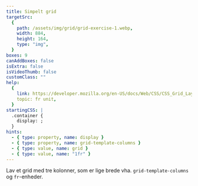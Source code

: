 ```yaml
---
title: Simpelt grid
targetSrc:
  {
    path: /assets/img/grid/grid-exercise-1.webp,
    width: 884,
    height: 164,
    type: "img",
  }
boxes: 9
canAddBoxes: false
isExtra: false
isVideoThumb: false
customClass: ""
help:
  {
    link: https://developer.mozilla.org/en-US/docs/Web/CSS/CSS_Grid_Layout/Basic_Concepts_of_Grid_Layout#the_fr_unit,
    topic: fr unit,
  }
startingCSS: |
  .container {
    display: ;
  }
hints:
  - { type: property, name: display }
  - { type: property, name: grid-template-columns }
  - { type: value, name: grid }
  - { type: value, name: "1fr" }
---
```


Lav et grid med tre kolonner, som er lige brede vha. `grid-template-columns` og <code data-type="value">fr</code>-enheder.
